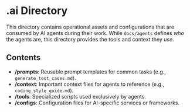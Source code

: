 # .ai Directory

This directory contains operational assets and configurations that are consumed by AI agents during their work. While `docs/agents` defines *who* the agents are, this directory provides the tools and context they *use*.

## Contents

- **/prompts**: Reusable prompt templates for common tasks (e.g., `generate_test_cases.md`).
- **/context**: Important context files for agents to reference (e.g., `coding_style_guide.md`).
- **/tools**: Specialized scripts used exclusively by agents.
- **/configs**: Configuration files for AI-specific services or frameworks.
